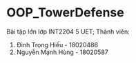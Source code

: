 # OOP_TowerDefense
Bài tập lớn lớp INT2204 5 UET; 
Thành viên: 
1) Đinh Trọng Hiếu - 18020486
2) Nguyễn Mạnh Hùng - 18020587
